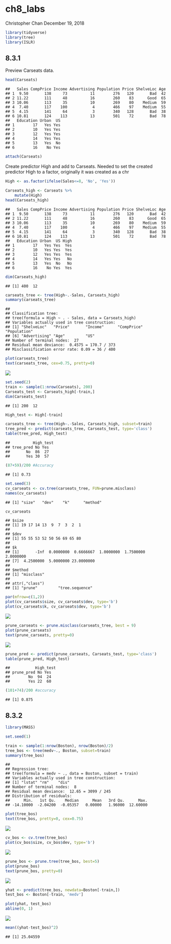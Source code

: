 ch8\_labs
================
Christopher Chan
December 19, 2018

``` r
library(tidyverse)
library(tree)
library(ISLR)
```

8.3.1
-----

Preview Carseats data.

``` r
head(Carseats)
```

    ##   Sales CompPrice Income Advertising Population Price ShelveLoc Age
    ## 1  9.50       138     73          11        276   120       Bad  42
    ## 2 11.22       111     48          16        260    83      Good  65
    ## 3 10.06       113     35          10        269    80    Medium  59
    ## 4  7.40       117    100           4        466    97    Medium  55
    ## 5  4.15       141     64           3        340   128       Bad  38
    ## 6 10.81       124    113          13        501    72       Bad  78
    ##   Education Urban  US
    ## 1        17   Yes Yes
    ## 2        10   Yes Yes
    ## 3        12   Yes Yes
    ## 4        14   Yes Yes
    ## 5        13   Yes  No
    ## 6        16    No Yes

``` r
attach(Carseats)
```

Create predictor High and add to Carseats. Needed to set the created predictor High to a factor, originally it was created as a chr

``` r
High <- as.factor(ifelse(Sales<=8, 'No', 'Yes'))

Carseats_high <- Carseats %>%
    mutate(High)
head(Carseats_high)
```

    ##   Sales CompPrice Income Advertising Population Price ShelveLoc Age
    ## 1  9.50       138     73          11        276   120       Bad  42
    ## 2 11.22       111     48          16        260    83      Good  65
    ## 3 10.06       113     35          10        269    80    Medium  59
    ## 4  7.40       117    100           4        466    97    Medium  55
    ## 5  4.15       141     64           3        340   128       Bad  38
    ## 6 10.81       124    113          13        501    72       Bad  78
    ##   Education Urban  US High
    ## 1        17   Yes Yes  Yes
    ## 2        10   Yes Yes  Yes
    ## 3        12   Yes Yes  Yes
    ## 4        14   Yes Yes   No
    ## 5        13   Yes  No   No
    ## 6        16    No Yes  Yes

``` r
dim(Carseats_high)
```

    ## [1] 400  12

``` r
carseats_tree <- tree(High~.-Sales, Carseats_high)
summary(carseats_tree)
```

    ## 
    ## Classification tree:
    ## tree(formula = High ~ . - Sales, data = Carseats_high)
    ## Variables actually used in tree construction:
    ## [1] "ShelveLoc"   "Price"       "Income"      "CompPrice"   "Population" 
    ## [6] "Advertising" "Age"         "US"         
    ## Number of terminal nodes:  27 
    ## Residual mean deviance:  0.4575 = 170.7 / 373 
    ## Misclassification error rate: 0.09 = 36 / 400

``` r
plot(carseats_tree)
text(carseats_tree, cex=0.75, pretty=0)
```

![](ch8_labs_files/figure-markdown_github/unnamed-chunk-5-1.png)

``` r
set.seed(2)
train <- sample(1:nrow(Carseats), 200)
Carseats_test <- Carseats_high[-train,]
dim(Carseats_test)
```

    ## [1] 200  12

``` r
High_test <- High[-train]

carseats_tree <- tree(High~.-Sales, Carseats_high, subset=train)
tree_pred <- predict(carseats_tree, Carseats_test, type='class')
table(tree_pred, High_test)
```

    ##          High_test
    ## tree_pred No Yes
    ##       No  86  27
    ##       Yes 30  57

``` r
(87+59)/200 #Accuracy
```

    ## [1] 0.73

``` r
set.seed(3)
cv_carseats <- cv.tree(carseats_tree, FUN=prune.misclass)
names(cv_carseats)
```

    ## [1] "size"   "dev"    "k"      "method"

``` r
cv_carseats
```

    ## $size
    ## [1] 19 17 14 13  9  7  3  2  1
    ## 
    ## $dev
    ## [1] 55 55 53 52 50 56 69 65 80
    ## 
    ## $k
    ## [1]       -Inf  0.0000000  0.6666667  1.0000000  1.7500000  2.0000000
    ## [7]  4.2500000  5.0000000 23.0000000
    ## 
    ## $method
    ## [1] "misclass"
    ## 
    ## attr(,"class")
    ## [1] "prune"         "tree.sequence"

``` r
par(mfrow=c(1,2))
plot(cv_carseats$size, cv_carseats$dev, type='b')
plot(cv_carseats$k, cv_carseats$dev, type='b')
```

![](ch8_labs_files/figure-markdown_github/unnamed-chunk-8-1.png)

``` r
prune_carseats <- prune.misclass(carseats_tree, best = 9)
plot(prune_carseats)
text(prune_carseats, pretty=0)
```

![](ch8_labs_files/figure-markdown_github/unnamed-chunk-9-1.png)

``` r
prune_pred <- predict(prune_carseats, Carseats_test, type='class')
table(prune_pred, High_test)
```

    ##           High_test
    ## prune_pred No Yes
    ##        No  94  24
    ##        Yes 22  60

``` r
(101+74)/200 #accuracy
```

    ## [1] 0.875

8.3.2
-----

``` r
library(MASS)
```

``` r
set.seed(1)

train <- sample(1:nrow(Boston), nrow(Boston)/2)
tree_bos <- tree(medv~., Boston, subset=train)
summary(tree_bos)
```

    ## 
    ## Regression tree:
    ## tree(formula = medv ~ ., data = Boston, subset = train)
    ## Variables actually used in tree construction:
    ## [1] "lstat" "rm"    "dis"  
    ## Number of terminal nodes:  8 
    ## Residual mean deviance:  12.65 = 3099 / 245 
    ## Distribution of residuals:
    ##      Min.   1st Qu.    Median      Mean   3rd Qu.      Max. 
    ## -14.10000  -2.04200  -0.05357   0.00000   1.96000  12.60000

``` r
plot(tree_bos)
text(tree_bos, pretty=0, cex=0.75)
```

![](ch8_labs_files/figure-markdown_github/unnamed-chunk-13-1.png)

``` r
cv_bos <- cv.tree(tree_bos)
plot(cv_bos$size, cv_bos$dev, type='b')
```

![](ch8_labs_files/figure-markdown_github/unnamed-chunk-14-1.png)

``` r
prune_bos <- prune.tree(tree_bos, best=5)
plot(prune_bos)
text(prune_bos, pretty=0)
```

![](ch8_labs_files/figure-markdown_github/unnamed-chunk-15-1.png)

``` r
yhat <- predict(tree_bos, newdata=Boston[-train,])
test_bos <- Boston[-train, 'medv'] 

plot(yhat, test_bos)
abline(0, 1)
```

![](ch8_labs_files/figure-markdown_github/unnamed-chunk-16-1.png)

``` r
mean((yhat-test_bos)^2)
```

    ## [1] 25.04559
